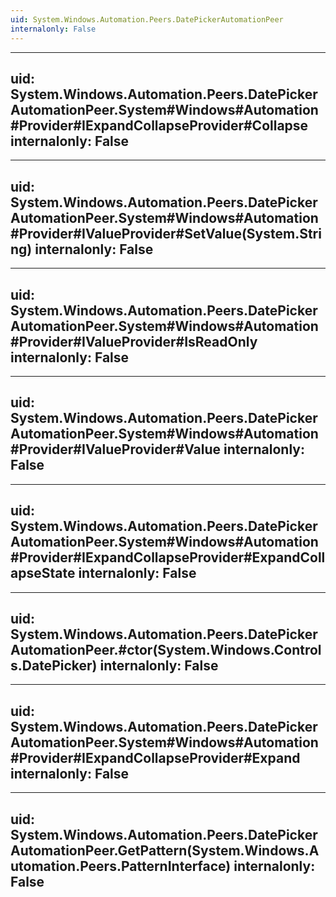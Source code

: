 ```yaml
---
uid: System.Windows.Automation.Peers.DatePickerAutomationPeer
internalonly: False
---
```


---
uid: System.Windows.Automation.Peers.DatePickerAutomationPeer.System#Windows#Automation#Provider#IExpandCollapseProvider#Collapse
internalonly: False
---

---
uid: System.Windows.Automation.Peers.DatePickerAutomationPeer.System#Windows#Automation#Provider#IValueProvider#SetValue(System.String)
internalonly: False
---

---
uid: System.Windows.Automation.Peers.DatePickerAutomationPeer.System#Windows#Automation#Provider#IValueProvider#IsReadOnly
internalonly: False
---

---
uid: System.Windows.Automation.Peers.DatePickerAutomationPeer.System#Windows#Automation#Provider#IValueProvider#Value
internalonly: False
---

---
uid: System.Windows.Automation.Peers.DatePickerAutomationPeer.System#Windows#Automation#Provider#IExpandCollapseProvider#ExpandCollapseState
internalonly: False
---

---
uid: System.Windows.Automation.Peers.DatePickerAutomationPeer.#ctor(System.Windows.Controls.DatePicker)
internalonly: False
---

---
uid: System.Windows.Automation.Peers.DatePickerAutomationPeer.System#Windows#Automation#Provider#IExpandCollapseProvider#Expand
internalonly: False
---

---
uid: System.Windows.Automation.Peers.DatePickerAutomationPeer.GetPattern(System.Windows.Automation.Peers.PatternInterface)
internalonly: False
---
